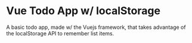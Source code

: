 # Vue Todo App w/ localStorage

A basic todo app, made w/ the Vuejs framework, that takes advantage of the localStorage API to remember list items.
